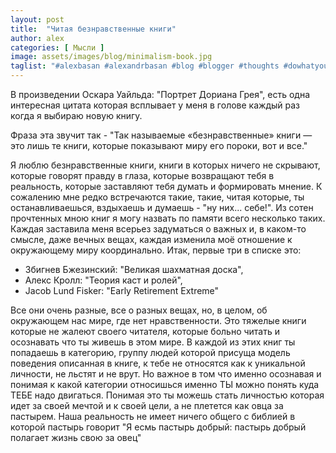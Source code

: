 ```yaml
---
layout: post
title:  "Читая безнравственные книги"
author: alex
categories: [ Мысли ]
image: assets/images/blog/minimalism-book.jpg
taglist: "#alexbasan #alexandrbasan #blog #blogger #thoughts #dowhatyoucant #lifeisgood #алексбасан #александбасан #блог #блоггер #мысливмоейголове #жизньпрекрасна #книги #интересныекниги"
---
```


В произведении Оскара Уайльда: "Портрет Дориана Грея", есть одна интересная цитата которая всплывает у меня в голове каждый раз когда я выбираю новую книгу.

Фраза эта звучит так - "Так называемые «безнравственные» книги — это лишь те книги, которые показывают миру его пороки, вот и все."

Я люблю безнравственные книги, книги в которых ничего не скрывают, которые говорят правду в глаза, которые возвращают тебя в реальность, которые заставляют тебя думать и формировать мнение. К сожалению мне редко встречаются такие, такие, читая которые, ты останавливаешься, вздыхаешь и думаешь - "ну них... себе!". Из сотен прочтенных мною книг я могу назвать по памяти всего несколько таких. Каждая заставила меня всерьез задуматься о важных и, в каком-то смысле, даже вечных вещах, каждая изменила моё отношение к окружающему миру координально. Итак, первые три в списке это:

- Збигнев Бжезинский: "Великая шахматная доска",
- Алекс Кролл: "Теория каст и ролей",
- Jacob Lund Fisker: "Early Retirement Extreme"

Все они очень разные, все о разных вещах, но, в целом, об окружающем нас мире, где нет нравственности. Это тяжелые книги которые не жалеют своего читателя, которые больно читать и осознавать что ты живешь в этом мире. В каждой из этих книг ты попадаешь в категорию, группу людей которой присуща модель поведения описанная в книге, к тебе не относятся как к уникальной личности, не льстят и не врут. Но важное в том что именно осознавая и понимая к какой категории относишься именно ТЫ можно понять куда ТЕБЕ надо двигаться. Понимая это ты можешь стать личностью которая идет за своей мечтой и к своей цели, а не плетется как овца за пастырем. Наша реальность не имеет ничего общего с библией в которой пастырь говорит "Я есмь пастырь добрый: пастырь добрый полагает жизнь свою за овец"
